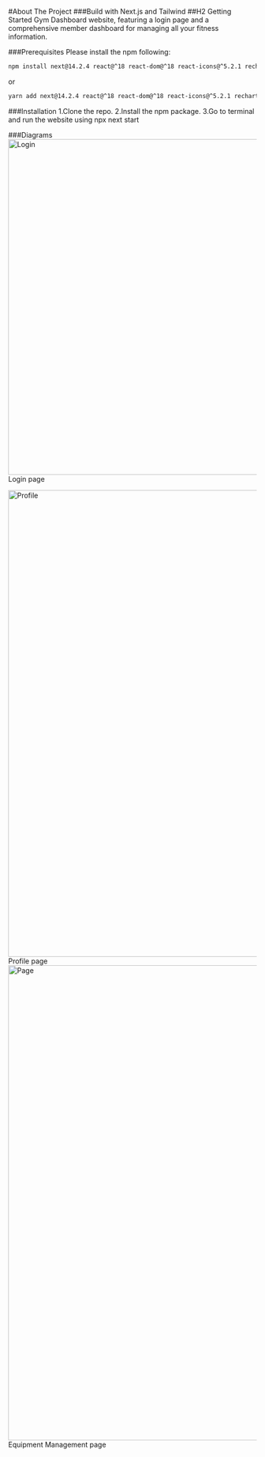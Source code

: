 #About The Project
###Build with
Next.js and Tailwind
##H2 Getting Started
Gym Dashboard website, featuring a login page and a comprehensive member dashboard for managing all your fitness information.

###Prerequisites
Please install the npm following:
  ```sh
  npm install next@14.2.4 react@^18 react-dom@^18 react-icons@^5.2.1 recharts@^2.12.7
  ```
or
```sh
yarn add next@14.2.4 react@^18 react-dom@^18 react-icons@^5.2.1 recharts@^2.12.7
```

###Installation
1.Clone the repo.
2.Install the npm package.
3.Go to terminal and run the website using npx next start

###Diagrams
<img width="679" alt="Login" src="https://github.com/user-attachments/assets/6d15d8f8-5a0e-4a1f-b44f-1053ba890237">
Login page


<img width="944" alt="Profile" src="https://github.com/user-attachments/assets/7caa6b03-75a7-42f9-93a6-d3458c38fa84">
Profile page


<img width="961" alt="Page" src="https://github.com/user-attachments/assets/b1fa8964-4740-4b00-b642-723510351415">
Equipment Management page
